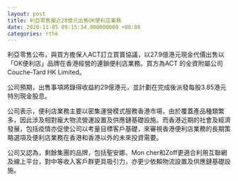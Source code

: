 ```yaml
---
layout: post
title: 利亞零售擬近28億元出售OK便利店業務
date: 2020-11-05 09:15:34.000000000 +08:00
categories: rthk
---
```


利亞零售公布，與買方擔保人ACT訂立買賣協議，以27.9億港元現金代價出售以「OK便利店」品牌在香港經營的連鎖便利店業務。買方為ACT 的全資附屬公司Couche-Tard HK Limited。

公司預期，出售事項將錄得收益約29億港元，並計劃在完成後派發每股3.85港元特別現金股息。

公司表示，便利店業務主要以密集運營模式服務香港市場，由於覆蓋產品種類繁多，因此涉及相對龐大物流營運設置及供應鏈基礎設施。而香港近期的社會及經濟發展，包括疫情亦促使公司以考量目標客戶基礎，來審視香港便利店業務的長期策略選項及便利店業務在香港和香港以外的未來投資需要。

公司又認為，剩餘集團的品牌，包括聖安娜、Mon cher和Zoff更適合利用互聯網及線上平台，對中等收入客戶群更具吸引力，亦更少依賴物流設置及供應鏈基礎設施。
